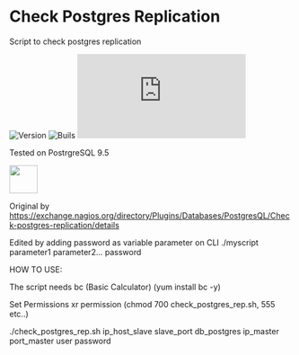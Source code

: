 # Check Postgres Replication

Script to check postgres replication

![Version](https://img.shields.io/badge/version-1.0.0-green.svg)
![Buils](https://img.shields.io/badge/build-stable-green.svg)
![GitHub file size in bytes](https://img.shields.io/github/size/accenture016/Check-Postgres-Replication/Check_Postgres_Replication.sh)

Tested on PostrgreSQL 9.5

<img src="https://www.postgresql.org/media/img/about/press/elephant.png" width="50" height="50">

Original by https://exchange.nagios.org/directory/Plugins/Databases/PostgresQL/Check-postgres-replication/details

Edited by adding password as variable parameter on CLI ./myscript parameter1 parameter2... password

HOW TO USE:

The script needs  bc (Basic Calculator) (yum install bc -y)

Set Permissions xr permission (chmod 700 check_postgres_rep.sh, 555 etc..)

./check_postgres_rep.sh ip_host_slave slave_port db_postgres ip_master port_master user password
